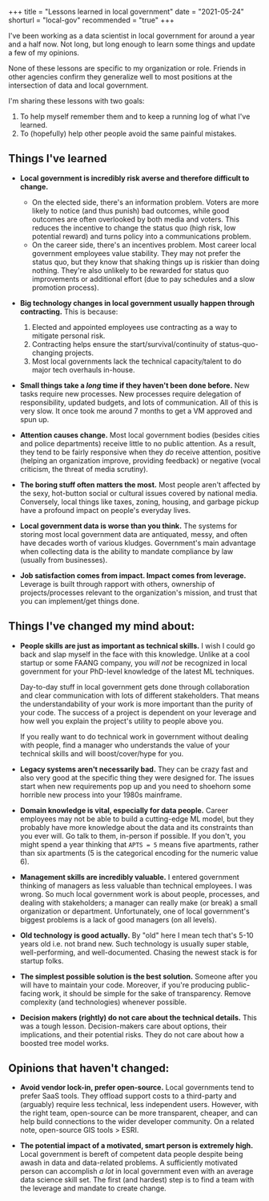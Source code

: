 +++
title = "Lessons learned in local government"
date = "2021-05-24"
shorturl = "local-gov"
recommended = "true"
+++

I've been working as a data scientist in local government for around a year and a half now. Not long, but long enough to learn some things and update a few of my opinions.

None of these lessons are specific to my organization or role. Friends in other agencies confirm they generalize well to most positions at the intersection of data and local government.

I'm sharing these lessons with two goals:

1. To help myself remember them and to keep a running log of what I've learned.
2. To (hopefully) help other people avoid the same painful mistakes.

## Things I've learned

- **Local government is incredibly risk averse and therefore difficult to change.**
   - On the elected side, there's an information problem. Voters are more likely to notice (and thus punish) bad outcomes, while good outcomes are often overlooked by both media and voters. This reduces the incentive to change the status quo (high risk, low potential reward) and turns policy into a communications problem.
   - On the career side, there's an incentives problem. Most career local government employees value stability. They may not prefer the status quo, but they know that shaking things up is riskier than doing nothing. They're also unlikely to be rewarded for status quo improvements or additional effort (due to pay schedules and a slow promotion process).

- **Big technology changes in local government usually happen through contracting.** This is because:
   1. Elected and appointed employees use contracting as a way to mitigate personal risk.
   2. Contracting helps ensure the start/survival/continuity of status-quo-changing projects.
   3. Most local governments lack the technical capacity/talent to do major tech overhauls in-house.

- **Small things take a *long* time if they haven't been done before.** New tasks require new processes. New processes require delegation of responsibility, updated budgets, and lots of communication. All of this is very slow. It once took me around 7 months to get a VM approved and spun up.

- **Attention causes change.** Most local government bodies (besides cities and police departments) receive little to no public attention. As a result, they tend to be fairly responsive when they *do* receive attention, positive (helping an organization improve, providing feedback) or negative (vocal criticism, the threat of media scrutiny).

- **The boring stuff often matters the most.** Most people aren't affected by the sexy, hot-button social or cultural issues covered by national media. Conversely, local things like taxes, zoning, housing, and garbage pickup have a profound impact on people's everyday lives.

- **Local government data is worse than you think.** The systems for storing most local government data are antiquated, messy, and often have decades worth of various kludges. Government's main advantage when collecting data is the ability to mandate compliance by law (usually from businesses).

- **Job satisfaction comes from impact. Impact comes from leverage.** Leverage is built through rapport with others, ownership of projects/processes relevant to the organization's mission, and trust that you can implement/get things done.

## Things I've changed my mind about:

- **People skills are just as important as technical skills.** I wish I could go back and slap myself in the face with this knowledge. Unlike at a cool startup or some FAANG company, you *will not* be recognized in local government for your PhD-level knowledge of the latest ML techniques.
   
   Day-to-day stuff in local government gets done through collaboration and clear communication with lots of different stakeholders. That means the understandability of your work is more important than the purity of your code. The success of a project is dependent on your leverage and how well you explain the project's utility to people above you. 
   
   If you really want to do technical work in government without dealing with people, find a manager who understands the value of your technical skills and will boost/cover/hype for you. 

- **Legacy systems aren't necessarily bad.** They can be crazy fast and also very good at the specific thing they were designed for. The issues start when new requirements pop up and you need to shoehorn some horrible new process into your 1980s mainframe.

- **Domain knowledge is vital, especially for data people.** Career employees may not be able to build a cutting-edge ML model, but they probably have more knowledge about the data and its constraints than you ever will. Go talk to them, in-person if possible. If you don't, you might spend a year thinking that `APTS = 5` means five apartments, rather than six apartments (5 is the categorical encoding for the numeric value 6).

- **Management skills are incredibly valuable.** I entered government thinking of managers as less valuable than technical employees. I was wrong. So much local government work is about people, processes, and dealing with stakeholders; a manager can really make (or break) a small organization or department. Unfortunately, one of local government's biggest problems is a lack of good managers (on all levels). 

- **Old technology is good actually.** By "old" here I mean tech that's 5-10 years old i.e. not brand new. Such technology is usually super stable, well-performing, and well-documented. Chasing the newest stack is for startup folks. 

- **The simplest possible solution is the best solution.** Someone after you will have to maintain your code. Moreover, if you're producing public-facing work, it should be simple for the sake of transparency. Remove complexity (and technologies) whenever possible.

- **Decision makers (rightly) do not care about the technical details.** This was a tough lesson. Decision-makers care about options, their implications, and their potential risks. They do not care about how a boosted tree model works.

## Opinions that haven't changed:

- **Avoid vendor lock-in, prefer open-source.** Local governments tend to prefer SaaS tools. They offload support costs to a third-party and (arguably) require less technical, less independent users. However, with the right team, open-source can be more transparent, cheaper, and can help build connections to the wider developer community. On a related note, open-source GIS tools > ESRI.

- **The potential impact of a motivated, smart person is extremely high.** Local government is bereft of competent data people despite being awash in data and data-related problems. A sufficiently motivated person can accomplish *a lot* in local government even with an average data science skill set. The first (and hardest) step is to find a team with the leverage and mandate to create change.
